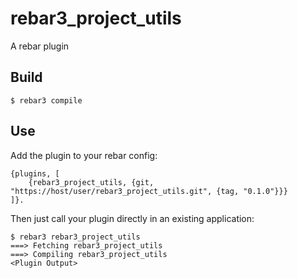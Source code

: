 rebar3_project_utils
=====

A rebar plugin

Build
-----

    $ rebar3 compile

Use
---

Add the plugin to your rebar config:

    {plugins, [
        {rebar3_project_utils, {git, "https://host/user/rebar3_project_utils.git", {tag, "0.1.0"}}}
    ]}.

Then just call your plugin directly in an existing application:


    $ rebar3 rebar3_project_utils
    ===> Fetching rebar3_project_utils
    ===> Compiling rebar3_project_utils
    <Plugin Output>
